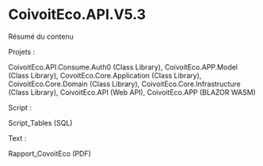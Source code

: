 # CoivoitEco.API.V5.3

Résumé du contenu 

Projets :

CoivoitEco.API.Consume.Auth0 (Class Library),
CoivoitEco.APP.Model (Class Library),
CovoitEco.Core.Application (Class Library),
CoivoitEco.Core.Domain (Class Library),
CoivoitEco.Core.Infrastructure (Class Library),
CoivoitEco.API (Web API),
CoivoitEco.APP (BLAZOR WASM)

Script :

Script_Tables (SQL)

Text :

Rapport_CovoitEco (PDF)

